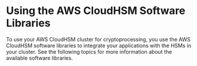 # Using the AWS CloudHSM Software Libraries<a name="use-hsm"></a>

To use your AWS CloudHSM cluster for cryptoprocessing, you use the AWS CloudHSM software libraries to integrate your applications with the HSMs in your cluster\. See the following topics for more information about the available software libraries\.

